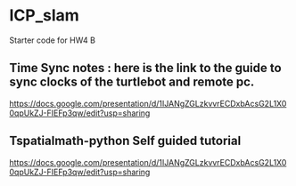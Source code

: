 # ICP_slam
Starter code for HW4 B


## Time Sync notes : here is the link to the guide to sync clocks of the turtlebot and remote pc.
https://docs.google.com/presentation/d/1IJANgZGLzkvvrECDxbAcsG2L1X00qpUkZJ-FIEFp3qw/edit?usp=sharing

## Tspatialmath-python  Self guided tutorial 
https://docs.google.com/presentation/d/1IJANgZGLzkvvrECDxbAcsG2L1X00qpUkZJ-FIEFp3qw/edit?usp=sharing
